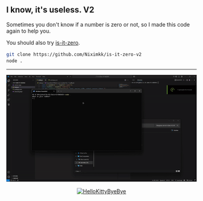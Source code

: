 ## I know, it's useless. V2
Sometimes you don't know if a number is zero or not, so I made this code again to help you.

You should also try [is-it-zero](https://github.com/Niximkk/is-it-zero).

```sh
git clone https://github.com/Niximkk/is-it-zero-v2
node .
```

---

![alt text](https://github.com/niximkk/is-it-zero-v2/blob/main/IsItPreview.gif?raw=true)

<p align="center">
  <a href="https://emoji.gg/emoji/5349-hellokittybyebye">
    <img src="https://cdn3.emoji.gg/emojis/5349-hellokittybyebye.png" width="128px" height="128px" alt="HelloKittyByeBye">
  </a>
</p>
